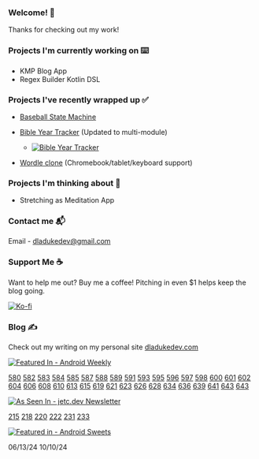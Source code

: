 ### Welcome! 👋

Thanks for checking out my work!

### Projects I'm currently working on ⌨️
- KMP Blog App
- Regex Builder Kotlin DSL

### Projects I've recently wrapped up ✅
- [Baseball State Machine](https://github.com/dladukedev/baseball-finite-state-machine/tree/main)
- [Bible Year Tracker](https://github.com/dladukedev/BibleYearTrackerAndroid) (Updated to multi-module)
  - [![Bible Year Tracker](https://img.shields.io/badge/Get_it_on-Google_Play-4C8460?logo=googleplay&logoColor=white)](https://play.google.com/store/apps/details?id=com.dladukedev.bibleyeartracker)

- [Wordle clone](https://github.com/dladukedev/wordle-clone-android) (Chromebook/tablet/keyboard support)

### Projects I'm thinking about 🤔
- Stretching as Meditation App

### Contact me 📬
Email - [dladukedev@gmail.com](mailto:dladukedev@gmail.com)

### Support Me ☕
Want to help me out? Buy me a coffee! Pitching in even $1 helps keep the blog going.

[![Ko-fi](https://img.shields.io/badge/Buy_me_a_Coffee_on-Ko--fi-FF5E5B?logo=Ko-fi&logoColor=white)](https://ko-fi.com/donovanjladuke)

### Blog ✍️
Check out my writing on my personal site [dladukedev.com](https://www.dladukedev.com)

[![Featured In - Android Weekly](https://img.shields.io/badge/Featured_In-Android_Weekly-0099CC?logoColor=white)](https://androidweekly.net)

[580](https://androidweekly.net/issues/issue-580)
[582](https://androidweekly.net/issues/issue-582)
[583](https://androidweekly.net/issues/issue-583)
[584](https://androidweekly.net/issues/issue-584)
[585](https://androidweekly.net/issues/issue-585)
[587](https://androidweekly.net/issues/issue-587)
[588](https://androidweekly.net/issues/issue-588)
[589](https://androidweekly.net/issues/issue-589)
[591](https://androidweekly.net/issues/issue-591)
[593](https://androidweekly.net/issues/issue-593)
[595](https://androidweekly.net/issues/issue-595)
[596](https://androidweekly.net/issues/issue-596)
[597](https://androidweekly.net/issues/issue-597)
[598](https://androidweekly.net/issues/issue-598)
[600](https://androidweekly.net/issues/issue-600)
[601](https://androidweekly.net/issues/issue-601)
[602](https://androidweekly.net/issues/issue-602)
[604](https://androidweekly.net/issues/issue-604)
[606](https://androidweekly.net/issues/issue-606)
[608](https://androidweekly.net/issues/issue-608)
[610](https://androidweekly.net/issues/issue-610)
[613](https://androidweekly.net/issues/issue-613)
[615](https://androidweekly.net/issues/issue-615)
[619](https://androidweekly.net/issues/issue-619)
[621](https://androidweekly.net/issues/issue-621)
[623](https://androidweekly.net/issues/issue-623)
[626](https://androidweekly.net/issues/issue-626)
[628](https://androidweekly.net/issues/issue-628)
[634](https://androidweekly.net/issues/issue-634)
[636](https://androidweekly.net/issues/issue-636)
[639](https://androidweekly.net/issues/issue-639)
[641](https://androidweekly.net/issues/issue-641)
[643](https://androidweekly.net/issues/issue-643)
[643](https://androidweekly.net/issues/issue-645)

[![As Seen In - jetc.dev Newsletter](https://img.shields.io/badge/As_Seen_In-jetc.dev_Newsletter-blue?logo=Jetpack+Compose&amp;logoColor=white)](https://jetc.dev/)

[215](https://jetc.dev/issues/215)
[218](https://jetc.dev/issues/218)
[220](https://jetc.dev/issues/220)
[222](https://jetc.dev/issues/222)
[231](https://jetc.dev/issues/231)
[233](https://jetc.dev/issues/233)

[![Featured in - Android Sweets](https://img.shields.io/badge/Featured%20in-Android%20Sweets-4C8772)](https://infinum.com/android-sweets/)

06/13/24
10/10/24
